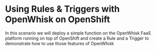 # Using Rules & Triggers with OpenWhisk on OpenShift

In this scenario we will deploy a simple function on the OpenWhisk FaaS platform running on top of OpenShift and create a Rule and a
Trigger to demonstrate how to use those features of OpenWhisk
